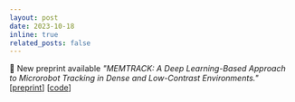 ```yaml
---
layout: post
date: 2023-10-18 
inline: true
related_posts: false
---
```

:scroll: New preprint available *"MEMTRACK: A Deep Learning-Based Approach to Microrobot Tracking in Dense and Low-Contrast Environments."* [<a href="https://arxiv.org/abs/2310.09441">preprint</a>] [<a href="https://github.com/sawhney-medha/MEMTrack">code</a>]
